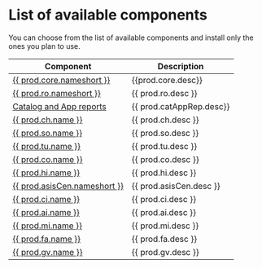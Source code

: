 # List of available components

You can choose from the list of available components and install only the ones you plan to use. 

| Component                                          | Description             | 
|----------------------------------------------------|-------------------------|
| [{{ prod.core.nameshort }}](core/SPS03/main.md)    | {{prod.core.desc}}      |
| [{{ prod.ro.nameshort }}](ro/FPS01/main.md)        | {{ prod.ro.desc }}      |
| [Catalog and App reports](cat-app/SPS02/main.md)   | {{ prod.catAppRep.desc}}|
| [{{ prod.ch.name }}](ch/FPS01/main.md)             | {{ prod.ch.desc }}      |
| [{{ prod.so.name }}](so/FPS01/main.md)             | {{ prod.so.desc }}      |
| [{{ prod.tu.name }}](tu/FPS01/main.md)             | {{ prod.tu.desc }}      |
| [{{ prod.co.name }}](co/FPS01/main.md)             | {{ prod.co.desc }}      |
| [{{ prod.hi.name }}](hi/FPS01/main.md)             | {{ prod.hi.desc }}      |
| [{{ prod.asisCen.nameshort }}](asis/SPS02/main.md) | {{ prod.asisCen.desc }} |
| [{{ prod.ci.name }}](ci/SPS02/main.md)             | {{ prod.ci.desc }}      |
| [{{ prod.ai.name }}](ai/FPS01/main.md)             | {{ prod.ai.desc }}      |
| [{{ prod.mi.name }}](mi/FPS01/main.md)             | {{ prod.mi.desc }}      |
| [{{ prod.fa.name }}](https://help.fioriappsusage.org)             | {{ prod.fa.desc }}      |
| [{{ prod.gv.name }}](gv/FPS01/main.md)             | {{ prod.gv.desc }}      |